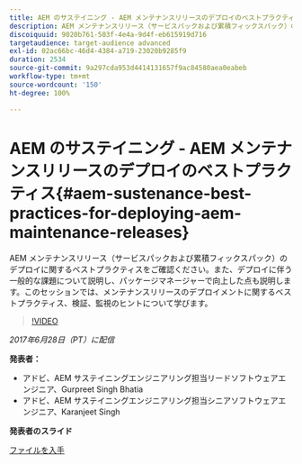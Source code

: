 ```yaml
---
title: AEM のサステイニング - AEM メンテナンスリリースのデプロイのベストプラクティス
description: AEM メンテナンスリリース（サービスパックおよび累積フィックスパック）のデプロイに関するベストプラクティスをご確認ください。また、デプロイに伴う一般的な課題について説明し、パッケージマネージャーで向上した点も説明します。このセッションでは、メンテナンスリリースのデプロイメントに関するベストプラクティス、検証、監視のヒントについて学びます。
discoiquuid: 9020b761-503f-4e4a-9d4f-eb615919d716
targetaudience: target-audience advanced
exl-id: 02ac66bc-46d4-4384-a719-23020b9285f9
duration: 2534
source-git-commit: 9a297cda953d4414131657f9ac84580aea0eabeb
workflow-type: tm+mt
source-wordcount: '150'
ht-degree: 100%

---
```


# AEM のサステイニング - AEM メンテナンスリリースのデプロイのベストプラクティス{#aem-sustenance-best-practices-for-deploying-aem-maintenance-releases}

AEM メンテナンスリリース（サービスパックおよび累積フィックスパック）のデプロイに関するベストプラクティスをご確認ください。また、デプロイに伴う一般的な課題について説明し、パッケージマネージャーで向上した点も説明します。このセッションでは、メンテナンスリリースのデプロイメントに関するベストプラクティス、検証、監視のヒントについて学びます。

>[!VIDEO](https://video.tv.adobe.com/v/18982/?quality=9)

*2017年6月28日（PT）に配信*

**発表者：**

* アドビ、AEM サステイニングエンジニアリング担当リードソフトウェアエンジニア、Gurpreet Singh Bhatia
* アドビ、AEM サステイニングエンジニアリング担当シニアソフトウェアエンジニア、Karanjeet Singh

**発表者のスライド**

[ファイルを入手](assets/aem-sustenance-best-practices-gems.pdf)
<!--
[Get back to the Overview](https://helpx.adobe.com/experience-manager/kt/eseminars/gems/aem-index.html)
-->
